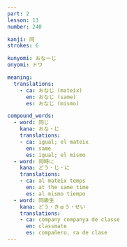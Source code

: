 ```yaml
---
part: 2
lesson: 13
number: 240

kanji: 同
strokes: 6

kunyomi: おなーじ
onyomi: ドウ

meaning:
  translations:
    - ca: おなじ (mateix)
      en: おなじ (same)
      es: おなじ (mismo)

compound_words:
  - word: 同じ
    kana: おな・じ
    translations:
    - ca: igual; el mateix
      en: same
      es: igual; el mismo
  - word: 同時に
    kana: どう・じ・に
    translations:
    - ca: al mateix temps
      en: at the same time
      es: al mismo tiempo
  - word: 同級生
    kana: どう・きゅう・せい
    translations:
    - ca: company companya de classe
      en: classmate
      es: compañero, ra de clase
---
```


